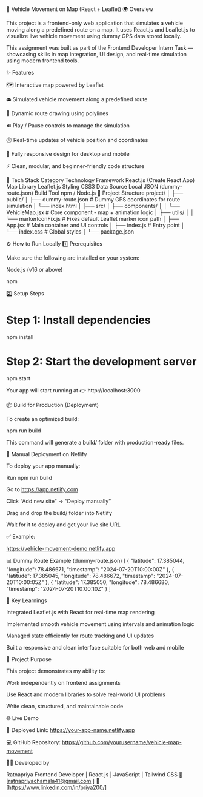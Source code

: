 🚗 Vehicle Movement on Map (React + Leaflet)
🌍 Overview

This project is a frontend-only web application that simulates a vehicle moving along a predefined route on a map.
It uses React.js and Leaflet.js to visualize live vehicle movement using dummy GPS data stored locally.

This assignment was built as part of the Frontend Developer Intern Task — showcasing skills in map integration, UI design, and real-time simulation using modern frontend tools.

✨ Features

🗺️ Interactive map powered by Leaflet

🚘 Simulated vehicle movement along a predefined route

📍 Dynamic route drawing using polylines

⏯️ Play / Pause controls to manage the simulation

🕒 Real-time updates of vehicle position and coordinates

📱 Fully responsive design for desktop and mobile

⚡ Clean, modular, and beginner-friendly code structure

🧩 Tech Stack
Category	Technology
Framework	React.js (Create React App)
Map Library	Leaflet.js
Styling	CSS3
Data Source	Local JSON (dummy-route.json)
Build Tool	npm / Node.js
📁 Project Structure
project/
│
├── public/
│   ├── dummy-route.json       # Dummy GPS coordinates for route simulation
│   └── index.html
│
├── src/
│   ├── components/
│   │   └── VehicleMap.jsx     # Core component - map + animation logic
│   ├── utils/
│   │   └── markerIconFix.js   # Fixes default Leaflet marker icon path
│   ├── App.jsx                # Main container and UI controls
│   ├── index.js               # Entry point
│   └── index.css              # Global styles
│
└── package.json

⚙️ How to Run Locally
1️⃣ Prerequisites

Make sure the following are installed on your system:

Node.js (v16 or above)

npm

2️⃣ Setup Steps
# Step 1: Install dependencies
npm install

# Step 2: Start the development server
npm start


Your app will start running at 👉 http://localhost:3000

📦 Build for Production (Deployment)

To create an optimized build:

npm run build


This command will generate a build/ folder with production-ready files.

🚀 Manual Deployment on Netlify

To deploy your app manually:

Run npm run build

Go to https://app.netlify.com

Click “Add new site” → “Deploy manually”

Drag and drop the build/ folder into Netlify

Wait for it to deploy and get your live site URL

✅ Example:

https://vehicle-movement-demo.netlify.app

📊 Dummy Route Example (dummy-route.json)
[
  { "latitude": 17.385044, "longitude": 78.486671, "timestamp": "2024-07-20T10:00:00Z" },
  { "latitude": 17.385045, "longitude": 78.486672, "timestamp": "2024-07-20T10:00:05Z" },
  { "latitude": 17.385050, "longitude": 78.486680, "timestamp": "2024-07-20T10:00:10Z" }
]

🧠 Key Learnings

Integrated Leaflet.js with React for real-time map rendering

Implemented smooth vehicle movement using intervals and animation logic

Managed state efficiently for route tracking and UI updates

Built a responsive and clean interface suitable for both web and mobile

💼 Project Purpose

This project demonstrates my ability to:

Work independently on frontend assignments

Use React and modern libraries to solve real-world UI problems

Write clean, structured, and maintainable code

🌐 Live Demo

🔗 Deployed Link: https://your-app-name.netlify.app

💻 GitHub Repository: https://github.com/yourusername/vehicle-map-movement

👩‍💻 Developed by

Ratnapriya
Frontend Developer | React.js | JavaScript | Tailwind CSS
📧 [ratnapriyachamala41@gmail.com
]
💼 [https://www.linkedin.com/in/priya200/]
